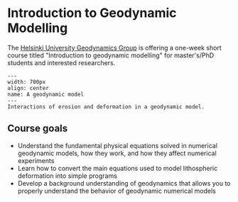 # Introduction to Geodynamic Modelling

The [Helsinki University Geodynamics Group](https://wiki.helsinki.fi/pages/viewpage.action?pageId=113252575) is offering a one-week short course titled "Introduction to geodynamic modelling" for master's/PhD students and interested researchers.

```{figure} img/LK0042-cropped.gif
---
width: 700px
align: center
name: A geodynamic model
---
Interactions of erosion and deformation in a geodynamic model.
```

## Course goals

- Understand the fundamental physical equations solved in numerical geodynamic models, how they work, and how they affect numerical experiments
- Learn how to convert the main equations used to model lithospheric deformation into simple programs
- Develop a background understanding of geodynamics that allows you to properly understand the behavior of geodynamic numerical models